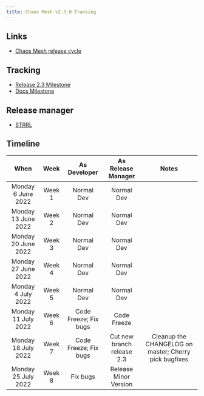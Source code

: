 ```yaml
---
title: Chaos Mesh v2.3.0 Tracking
---
```


## Links

- [Chaos Mesh release cycle](release-cycle.md)

## Tracking

- [Release 2.3 Milestone](https://github.com/chaos-mesh/chaos-mesh/milestone/10)
- [Docs Milestone](https://github.com/chaos-mesh/website/milestone/2)

## Release manager

- [STRRL](https://github.com/STRRL)

## Timeline

| When | Week | As Developer | As Release Manager | Notes |
| :-: | :-: | :-: | :-: | :-: |
| Monday 6 June 2022 | Week 1 | Normal Dev | Normal Dev |  |
| Monday 13 June 2022 | Week 2 | Normal Dev | Normal Dev |  |
| Monday 20 June 2022 | Week 3 | Normal Dev | Normal Dev |  |
| Monday 27 June 2022 | Week 4 | Normal Dev | Normal Dev |  |
| Monday 4 July 2022 | Week 5 | Normal Dev | Normal Dev |  |
| Monday 11 July 2022 | Week 6 | Code Freeze; Fix bugs | Code Freeze |  |
| Monday 18 July 2022 | Week 7 | Code Freeze; Fix bugs | Cut new branch release 2.3 | Cleanup the CHANGELOG on master; Cherry pick bugfixes |
| Monday 25 July 2022 | Week 8 | Fix bugs | Release Minor Version |  |
